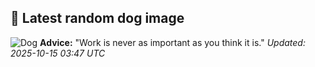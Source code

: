 ## 🐶 Latest random dog image
![Dog](https://images.dog.ceo/breeds/papillon/n02086910_2994.jpg)
**Advice:** "Work is never as important as you think it is."
*Updated: 2025-10-15 03:47 UTC*
